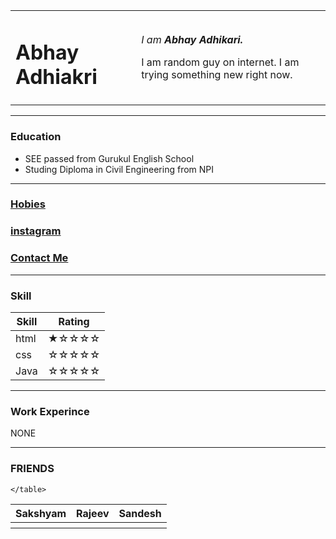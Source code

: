 <html lang="]" dir="ltr">
<head>
  <meta charset="utf-8">
  <title>Abhay Adhikari</title>
</head>

<body>
  <table cellspacing="40">
    <tr>
      <td><img src="https://instagram.fbwa1-1.fna.fbcdn.net/v/t51.2885-19/s150x150/71193212_510640009786965_7306204764562259968_n.jpg?_nc_ht=instagram.fbwa1-1.fna.fbcdn.net&_nc_ohc=oMtLCPGbx58AX-krfcM&oh=5ddfdeafb7ea89f4f7c8fade3c0b172f&oe=5F44A520" alt="">
        <h1>Abhay Adhiakri</h1></td>
      <td>
        <p><em>I am <strong>Abhay Adhikari.</strong></em></p>
        <p>I am random guy on internet. I am trying something new right now.</p></td>
    </tr>
  </table>


  <hr>
  <h3>Education</h3>
  <ul>
    <li>SEE passed from Gurukul English School</li>
    <li>Studing Diploma in Civil Engineering from NPI</li>
  </ul>
  <hr>
  <h3> <a href="hobbies.html">Hobies</a></h3>

  <h3> <a href="https://www.instagram.com/abhay_adh/">instagram</a> </h3>

  <h3> <a href="Contacts.html">Contact Me</a> </h3>
  <hr>
  <h3>Skill</h3>
  <table cellspacing="10">
    <thead>
      <tr>
        <th>Skill</th>
        <th>Rating</th>
      </tr>
    </thead>
    <tbody>
      <tr>
        <td>html</td>
        <td>★☆☆☆☆</td>
      </tr>
      <tr>
        <td>css</td>
        <td>☆☆☆☆☆</td>
      </tr>
      <tr>
        <td>Java</td>
        <td>☆☆☆☆☆</td>
      </tr>
    </tbody>
    </table>
    <hr>
    <h3>Work Experince</h3>
    <p>NONE</p>
    <hr>
    <h3>FRIENDS</h3>
    <table cellspacing="100">
      <thead>
        <th>Sakshyam</th>
        <th>Rajeev</th>
        <th>Sandesh</th>
      </thead>
      <tr>
        <th> <img src="https://scontent.fktm3-1.fna.fbcdn.net/v/t1.15752-0/p280x280/109070294_620456868901555_7952034961672489851_n.jpg?_nc_cat=105&_nc_sid=b96e70&_nc_ohc=n6UIyX0xokoAX8CQog5&_nc_ht=scontent.fktm3-1.fna&_nc_tp=6&oh=1b8fc842b59a7b280ea4ffa0690209a4&oe=5F46B27F" alt=""> </th>
        <th> <img src="https://scontent.fktm3-1.fna.fbcdn.net/v/t1.15752-0/p280x280/116270943_411991949761311_50788510400710209_n.jpg?_nc_cat=103&_nc_sid=b96e70&_nc_ohc=1iAfs5YX_lEAX_Dn2Xm&_nc_ht=scontent.fktm3-1.fna&_nc_tp=6&oh=4a439164d88f9b24c75c3d1739b60c9f&oe=5F43C046" alt=""> </th>
        <th> <img src="https://scontent.fktm3-1.fna.fbcdn.net/v/t1.0-0/c0.0.206.206a/p206x206/69501595_2982110258679975_3998062142472323072_o.jpg?_nc_cat=105&_nc_sid=da31f3&_nc_ohc=0RnhtV4wms0AX_bmBc_&_nc_ht=scontent.fktm3-1.fna&oh=fadc48a17f902c6dcb07f74a3fa06bd3&oe=5F449D6A" alt=""> </th>
      </tr>



    </table>



</body>

</html>
